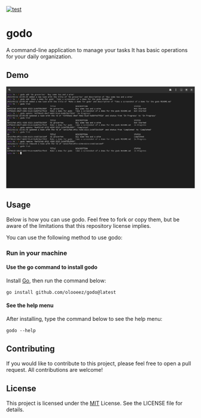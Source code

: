 [![test](https://github.com/olooeez/godo/actions/workflows/test.yml/badge.svg)](https://github.com/olooeez/godo/actions/workflows/test.yml)

# godo

A command-line application to manage your tasks It has basic operations for your daily organization.

## Demo

![Demo of godo](https://raw.githubusercontent.com/olooeez/godo/main/img/demo.png)

## Usage

Below is how you can use godo. Feel free to fork or copy them, but be aware of the limitations that this repository license implies.

You can use the following method to use godo:

### Run in your machine

#### Use the go command to install godo

Install [Go](https://go.dev/), then run the command below:

```
go install github.com/olooeez/godo@latest
```

#### See the help menu

After installing, type the command below to see the help menu:

```
godo --help
```

## Contributing

If you would like to contribute to this project, please feel free to open a pull request. All contributions are welcome!

## License

This project is licensed under the [MIT](https://github.com/olooeez/godo/blob/main/LICENSE) License. See the LICENSE file for details.
